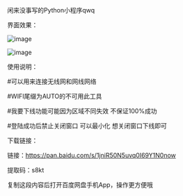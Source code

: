 闲来没事写的Python小程序qwq

界面效果：

![image](https://github.com/QiaoKes/Campus-network-login-tool/blob/master/image/1.png)

![image](https://github.com/QiaoKes/Campus-network-login-tool/blob/master/image/2.jpg)

使用说明：

#可以用来连接无线网和网线网络

#WIFI尾缀为AUTO的不可用此工具

#我要下线功能可能因为区域不同失效 不保证100%成功

#登陆成功后禁止关闭窗口 可以最小化 想关闭窗口下线即可

下载链接：

链接：https://pan.baidu.com/s/1jniR50N5uvq0I69Y1N0now 

提取码：s8kt 

复制这段内容后打开百度网盘手机App，操作更方便哦

